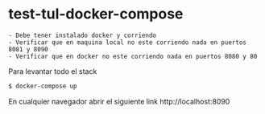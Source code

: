 # test-tul-docker-compose
```
- Debe tener instalado docker y corriendo
- Verificar que en maquina local no este corriendo nada en puertos 8081 y 8090
- Verificar que en docker no este corriendo nada en puertos 8080 y 80
```



Para levantar todo el stack 
```sh
$ docker-compose up
```
En cualquier navegador abrir el siguiente link http://localhost:8090

